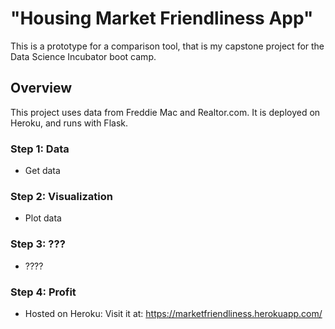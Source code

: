 # "Housing Market Friendliness App"
This is a prototype for a comparison tool, that is my capstone project for the Data Science Incubator boot camp.


## Overview
This project uses data from Freddie Mac and Realtor.com. It is deployed on Heroku, and runs with Flask.

### Step 1: Data
- Get data

### Step 2: Visualization
- Plot data

### Step 3: ???
- ????

### Step 4: Profit
- Hosted on Heroku:
    Visit it at: https://marketfriendliness.herokuapp.com/
